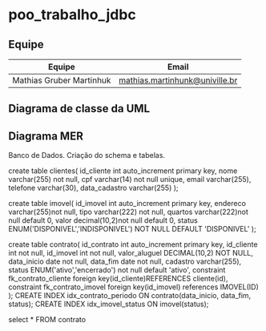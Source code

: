 # poo_trabalho_jdbc

## Equipe

| Equipe   | Email    |
|----------|----------|
| Mathias Gruber Martinhuk | mathias.martinhunk@univille.br |


## Diagrama de classe da UML











## Diagrama MER




Banco de Dados.
Criação do schema e tabelas.

create table clientes(
id_cliente int auto_increment primary key,
nome varchar(255) not null,
cpf varchar(14) not null unique,
email varchar(255),
telefone varchar(30),
data_cadastro varchar(255)
);

create table imovel(
id_imovel int auto_increment primary key,
endereco varchar(255)not null,
tipo varchar(222) not null,
quartos varchar(222)not null default 0,
valor decimal(10,2)not null default 0,
status ENUM('DISPONIVEL','INDISPONIVEL') NOT NULL DEFAULT 'DISPONIVEL'
);

create table contrato(
id_contrato int auto_increment primary key,
id_cliente int not null,
id_imovel int not null,
valor_aluguel DECIMAL(10,2) NOT NULL,
data_inicio date not null,
data_fim date not null,
cadastro varchar(255),
status ENUM('ativo','encerrado') not null default 'ativo',
constraint fk_contrato_cliente foreign key(id_cliente)REFERENCES cliente(id),
constraint fk_contrato_imovel foreign key(id_imovel) references IMOVEL(ID)
);
CREATE INDEX idx_contrato_periodo ON contrato(data_inicio, data_fim, status);
CREATE INDEX idx_imovel_status ON imovel(status);

select * FROM contrato
 

